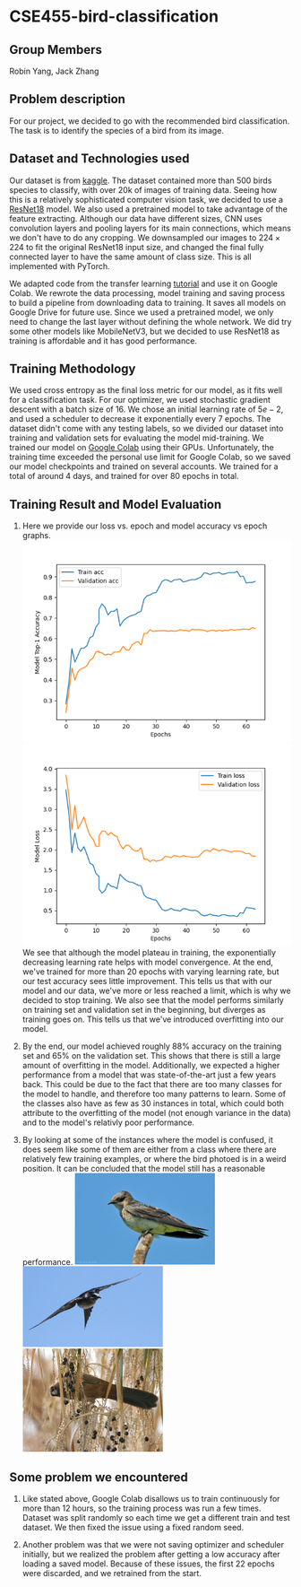 # CSE455-bird-classification

## Group Members
Robin Yang, Jack Zhang

## Problem description
For our project, we decided to go with the recommended bird classification. The task is to identify the species of a bird from its image.

## Dataset and Technologies used
Our dataset is from [kaggle](https://www.kaggle.com/c/birds-22wi/data). The dataset contained more than 500 birds species to classify, with over 20k of images of training data.
Seeing how this is a relatively sophisticated computer vision task, we decided to use a [ResNet18](https://arxiv.org/abs/1512.03385) model. We also used a pretrained model to take advantage of the feature extracting. Although our data have different sizes, CNN uses convolution layers and pooling layers for its main connections, which means we don't have to do any cropping. We downsampled our images to $224 \times 224$ to fit the original ResNet18 input size, and changed the final fully connected layer to have the same amount of class size. This is all implemented with PyTorch.

We adapted code from the transfer learning [tutorial](https://pytorch.org/tutorials/beginner/transfer_learning_tutorial.html)
and use it on Google Colab. We rewrote the data processing, model training and saving
process to build a pipeline from downloading data to training. It saves all models
on Google Drive for future use. Since we used a pretrained model, we only need
to change the last layer without defining the whole network. We did try some other
models like MobileNetV3, but we decided to use ResNet18 as training is affordable
and it has good performance.

## Training Methodology
We used cross entropy as the final loss metric for our model, as it fits well for a classification task. For our optimizer, we used stochastic gradient descent with a batch size of 16. We chose an initial learning rate of $5e-2$, and used a scheduler to decrease it exponentially every 7 epochs. The dataset didn't come with any testing labels, so we divided our dataset into training and validation sets for evaluating the model mid-training. We trained our model on [Google Colab](https://colab.research.google.com/) using their GPUs. Unfortunately, the training time exceeded the personal use limit for Google Colab, so we saved our model checkpoints and trained on several accounts. We trained for a total of around 4 days, and trained for over 80 epochs in total.

## Training Result and Model Evaluation
1. Here we provide our loss vs. epoch and model accuracy vs epoch graphs.
   ![Epochs vs Accuracy](acc.png)
   ![Epochs vs Loss](loss.png)
   We see that
   although the model plateau in training, the exponentially decreasing learning rate helps
   with model convergence. At the end, we've trained for more than 20 epochs with varying learning
   rate, but our test accuracy sees little improvement. This tells us that with our model and our
   data, we've more or less reached a limit, which is why we decided to stop training. 
   We also see that the model performs similarly on training set
   and validation set in the beginning, but diverges as training goes on. This tells us that
   we've introduced overfitting into our model.

2. By the end, our model achieved roughly 88% accuracy on the training set and 65% on the validation set. This shows that there is
   still a large amount of overfitting in the model. Additionally, we expected a higher performance from a model that
   was state-of-the-art just a few years back. This could be due to the fact that there are too many classes for the model
   to handle, and therefore too many patterns to learn. Some of the classes also have as few as 30 instances in total, which
   could both attribute to the overfitting of the model (not enough variance in the data) and to the model's relativly
   poor performance.
    
3. By looking at some of the instances where the model is confused, it does seem like some of them are either
   from a class where there are relatively few training examples, or where the bird photoed is in a weird
   position. It can be concluded that the model still has a reasonable performance.
   <img src="sample_bird1.jpg" alt="Example 1" width="250" />
   <img src="sample_bird2.jpg" alt="Example 2" width="250" />
   <img src="sample_bird3.jpg" alt="Example 3" width="250" />

## Some problem we encountered
1. Like stated above, Google Colab disallows us to train continuously for more than 12 hours, so the training process was run a
   few times. Dataset was split randomly so each time we get a different train and test dataset.
   We then fixed the issue using a fixed random seed. 
   
2. Another problem was that we were not saving optimizer and scheduler initially, but we realized the problem after
   getting a low accuracy after loading a saved model. Because of these issues, the first 22 epochs were discarded, and
   we retrained from the start.